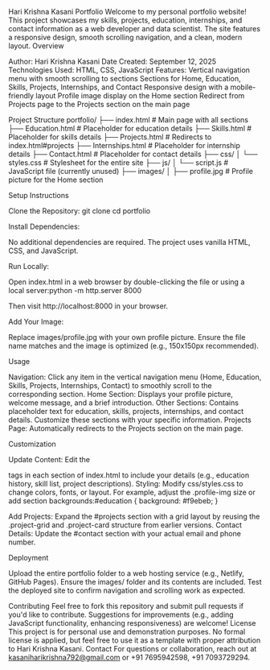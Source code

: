Hari Krishna Kasani Portfolio
Welcome to my personal portfolio website! This project showcases my skills, projects, education, internships, and contact information as a web developer and data scientist. The site features a responsive design, smooth scrolling navigation, and a clean, modern layout.
Overview

Author: Hari Krishna Kasani
Date Created: September 12, 2025
Technologies Used: HTML, CSS, JavaScript
Features:
Vertical navigation menu with smooth scrolling to sections
Sections for Home, Education, Skills, Projects, Internships, and Contact
Responsive design with a mobile-friendly layout
Profile image display on the Home section
Redirect from Projects page to the Projects section on the main page



Project Structure
portfolio/
├── index.html          # Main page with all sections
├── Education.html      # Placeholder for education details
├── Skills.html         # Placeholder for skills details
├── Projects.html       # Redirects to index.html#projects
├── Internships.html    # Placeholder for internship details
├── Contact.html        # Placeholder for contact details
├── css/
│   └── styles.css      # Stylesheet for the entire site
├── js/
│   └── script.js       # JavaScript file (currently unused)
├── images/
│   ├── profile.jpg     # Profile picture for the Home section

Setup Instructions

Clone the Repository:
git clone <repository-url>
cd portfolio


Install Dependencies:

No additional dependencies are required. The project uses vanilla HTML, CSS, and JavaScript.


Run Locally:

Open index.html in a web browser by double-clicking the file or using a local server:python -m http.server 8000

Then visit http://localhost:8000 in your browser.


Add Your Image:

Replace images/profile.jpg with your own profile picture. Ensure the file name matches and the image is optimized (e.g., 150x150px recommended).



Usage

Navigation: Click any item in the vertical navigation menu (Home, Education, Skills, Projects, Internships, Contact) to smoothly scroll to the corresponding section.
Home Section: Displays your profile picture, welcome message, and a brief introduction.
Other Sections: Contains placeholder text for education, skills, projects, internships, and contact details. Customize these sections with your specific information.
Projects Page: Automatically redirects to the Projects section on the main page.

Customization

Update Content: Edit the <p> tags in each section of index.html to include your details (e.g., education history, skill list, project descriptions).
Styling: Modify css/styles.css to change colors, fonts, or layout. For example, adjust the .profile-img size or add section backgrounds:#education { background: #f9ebeb; }


Add Projects: Expand the #projects section with a grid layout by reusing the .project-grid and .project-card structure from earlier versions.
Contact Details: Update the #contact section with your actual email and phone number.

Deployment

Upload the entire portfolio folder to a web hosting service (e.g., Netlify, GitHub Pages).
Ensure the images/ folder and its contents are included.
Test the deployed site to confirm navigation and scrolling work as expected.

Contributing
Feel free to fork this repository and submit pull requests if you'd like to contribute. Suggestions for improvements (e.g., adding JavaScript functionality, enhancing responsiveness) are welcome!
License
This project is for personal use and demonstration purposes. No formal license is applied, but feel free to use it as a template with proper attribution to Hari Krishna Kasani.
Contact
For questions or collaboration, reach out at kasaniharikrishna792@gmail.com or +91 7695942598, +91 7093729294.

